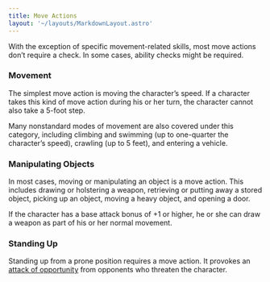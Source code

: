 ```yaml
---
title: Move Actions
layout: '~/layouts/MarkdownLayout.astro'
---
```

With the exception of specific movement-related skills, most move actions
don’t require a check. In some cases, ability checks might be required.

### Movement

The simplest move action is moving the character’s speed. If a character takes
this kind of move action during his or her turn, the character cannot also
take a 5-foot step.

Many nonstandard modes of movement are also covered under this category,
including climbing and swimming (up to one-quarter the character’s speed),
crawling (up to 5 feet), and entering a vehicle.

### Manipulating Objects

In most cases, moving or manipulating an object is a move action. This
includes drawing or holstering a weapon, retrieving or putting away a stored
object, picking up an object, moving a heavy object, and opening a door.

If the character has a base attack bonus of +1 or higher, he or she can draw a
weapon as part of his or her normal movement.

### Standing Up

Standing up from a prone position requires a move action. It provokes an
[attack of opportunity](/modern.d20.srd/combat/attacks.of.opportunity) from
opponents who threaten the character.

